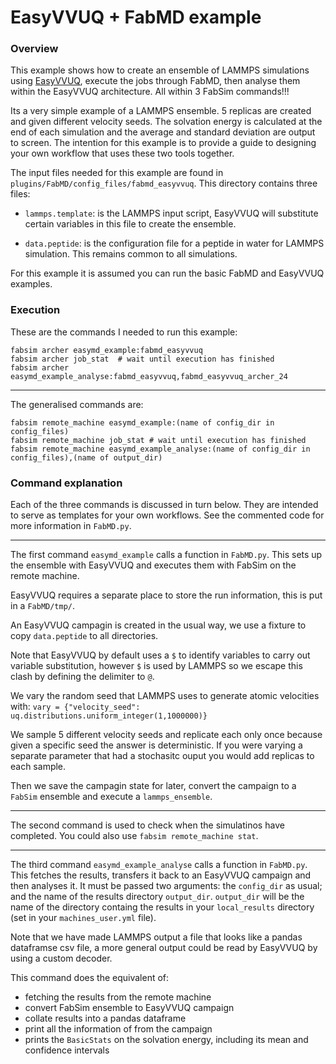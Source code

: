 # EasyVVUQ + FabMD example

### Overview

This example shows how to create an ensemble of LAMMPS simulations using [EasyVVUQ](https://github.com/UCL-CCS/EasyVVUQ), execute the jobs through FabMD, then analyse them within the EasyVVUQ architecture. All within 3 FabSim commands!!!

Its a very simple example of a LAMMPS ensemble. 5 replicas are created and given different velocity seeds. The solvation energy is calculated at the end of each simulation and the average and standard deviation are output to screen. The intention for this example is to provide a guide to designing your own workflow that uses these two tools together. 

The input files needed for this example are found in `plugins/FabMD/config_files/fabmd_easyvvuq`. This directory contains three files:

+ `lammps.template`: is the LAMMPS input script, EasyVVUQ will substitute certain variables in this file to create the ensemble. 

+ `data.peptide`: is the configuration file for a peptide in water for LAMMPS simulation. This remains common to all simulations.

For this example it is assumed you can run the basic FabMD and EasyVVUQ examples.

### Execution

These are the commands I needed to run this example:

```
fabsim archer easymd_example:fabmd_easyvvuq
fabsim archer job_stat  # wait until execution has finished
fabsim archer easymd_example_analyse:fabmd_easyvvuq,fabmd_easyvvuq_archer_24
```

---
The generalised commands are:

```
fabsim remote_machine easymd_example:(name of config_dir in config_files)
fabsim remote_machine job_stat # wait until execution has finished
fabsim remote_machine easymd_example_analyse:(name of config_dir in config_files),(name of output_dir)
```

### Command explanation

Each of the three commands is discussed in turn below. They are intended to serve as templates for your own workflows. See the commented code for more information in `FabMD.py`.

---

The first command `easymd_example` calls a function in `FabMD.py`. This sets up the ensemble with EasyVVUQ and executes them with FabSim on the remote machine. 

EasyVVUQ requires a separate place to store the run information, this is put in a `FabMD/tmp/`. 

An EasyVVUQ campagin is created in the usual way, we use a fixture to copy `data.peptide` to all directories.

Note that EasyVVUQ by default uses a `$` to identify variables to carry out variable substitution, however `$` is used by LAMMPS so we escape this clash by defining the delimiter to `@`.

We vary the random seed that LAMMPS uses to generate atomic velocities with: `vary = {"velocity_seed": uq.distributions.uniform_integer(1,1000000)}` 

We sample 5 different velocity seeds and replicate each only once because given a specific seed the answer is deterministic. If you were varying a separate parameter that had a stochasitc ouput you would add replicas to each sample.

Then we save the campagin state for later, convert the campaign to a `FabSim` ensemble and execute a `lammps_ensemble`.

---

The second command is used to check when the simulatinos have completed. You could also use `fabsim remote_machine stat`.

---

The third command `easymd_example_analyse` calls a function in `FabMD.py`. This fetches the results, transfers it back to an EasyVVUQ campaign and then analyses it. It must be passed two arguments: the `config_dir` as usual; and the name of the results directory `output_dir`. `output_dir` will be the name of the directory containg the results in your `local_results` directory (set in your `machines_user.yml` file).

Note that we have made LAMMPS output a file that looks like a pandas dataframse csv file, a more general output could be read by EasyVVUQ by using a custom decoder. 

This command does the equivalent of:

+ fetching the results from the remote machine
+ convert FabSim ensemble to EasyVVUQ campaign
+ collate results into a pandas dataframe
+ print all the information of from the campaign
+ prints the `BasicStats` on the solvation energy, including its mean and confidence intervals


